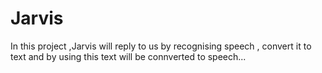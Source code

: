 # Jarvis
In this project ,Jarvis will reply to us by recognising speech , convert it to text and by using this text will be connverted to speech...
